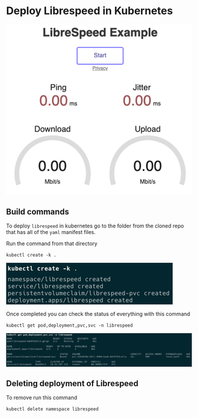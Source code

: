 # Deploy Librespeed in Kubernetes

![Librespeed](/images/overview.png)

## Build commands

To deploy `librespeed` in kubernetes go to the folder from the cloned repo that has all of the `yaml` manifest files.

Run the command from that directory

``` shell
kubectl create -k .
```

![Create-CLI](/images/create.png)

Once completed you can check the status of everything with this command

``` shell
kubectl get pod,deployment,pvc,svc -n librespeed
```

![Status-CLI](/images/status.png)

## Deleting deployment of Librespeed

To remove run this command

``` shell
kubectl delete namespace librespeed
```
